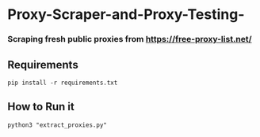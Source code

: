 # Proxy-Scraper-and-Proxy-Testing-

### Scraping fresh public proxies from https://free-proxy-list.net/

## Requirements

```
pip install -r requirements.txt
```

## How to Run it


```
python3 "extract_proxies.py"
```
